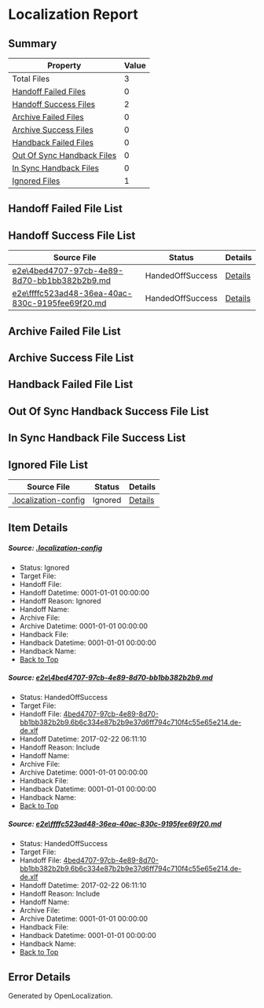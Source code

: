 # <a name='report-top'></a> Localization Report

## Summary
 Property | Value 
 -------- | ----- 
 Total Files | 3
[ Handoff Failed Files ](#handoff-failed-list)| 0
[ Handoff Success Files ](#handoff-success-list)| 2
[ Archive Failed Files ](#archive-failed-list)| 0
[ Archive Success Files ](#archive-success-list)| 0
[ Handback Failed Files ](#handback-failed-list)| 0
[ Out Of Sync Handback Files ](#outofsync-handback-success-list)| 0
[ In Sync Handback Files ](#insync-handback-success-list)| 0
[ Ignored Files ](#ignored-list)| 1

## <a name='handoff-failed-list'></a> Handoff Failed File List

## <a name='handoff-success-list'></a> Handoff Success File List
 Source File | Status | Details 
 ----------- | ------ | ------- 
 [e2e\4bed4707-97cb-4e89-8d70-bb1bb382b2b9.md](https://github.com/OpenLocalizationTestOrg/ol-test4/blob/780f7a01c27787e196757aee25ea10ff0919fc61/e2e/4bed4707-97cb-4e89-8d70-bb1bb382b2b9.md) | HandedOffSuccess | [Details](#f4494c4a86241bb98c66a82d0c5454a44e2be0411)
 [e2e\ffffc523ad48-36ea-40ac-830c-9195fee69f20.md](https://github.com/OpenLocalizationTestOrg/ol-test4/blob/780f7a01c27787e196757aee25ea10ff0919fc61/e2e/ffffc523ad48-36ea-40ac-830c-9195fee69f20.md) | HandedOffSuccess | [Details](#f4494c4a86241bb98c66a82d0c5454a44e2be0412)

## <a name='archive-failed-list'></a> Archive Failed File List

## <a name='archive-success-list'></a> Archive Success File List

## <a name='handback-failed-list'></a> Handback Failed File List

## <a name='outofsync-handback-success-list'></a> Out Of Sync Handback Success File List

## <a name='insync-handback-success-list'></a> In Sync Handback File Success List

## <a name='ignored-list'></a> Ignored File List
 Source File | Status | Details 
 ----------- | ------ | ------- 
 [.localization-config](https://github.com/OpenLocalizationTestOrg/ol-test4/blob/780f7a01c27787e196757aee25ea10ff0919fc61/.localization-config) | Ignored | [Details](#cb0632cf59c1387fc1742bfb9fa3c47f87e2e5c90)

## Item Details
##### <a name='cb0632cf59c1387fc1742bfb9fa3c47f87e2e5c90'></a> Source: [.localization-config](https://github.com/OpenLocalizationTestOrg/ol-test4/blob/780f7a01c27787e196757aee25ea10ff0919fc61/.localization-config)
* Status: Ignored
* Target File: 
* Handoff File: 
* Handoff Datetime: 0001-01-01 00:00:00
* Handoff Reason: Ignored
* Handoff Name: 
* Archive File: 
* Archive Datetime: 0001-01-01 00:00:00
* Handback File: 
* Handback Datetime: 0001-01-01 00:00:00
* Handback Name: 
* [Back to Top](#report-top)

##### <a name='f4494c4a86241bb98c66a82d0c5454a44e2be0411'></a> Source: [e2e\4bed4707-97cb-4e89-8d70-bb1bb382b2b9.md](https://github.com/OpenLocalizationTestOrg/ol-test4/blob/780f7a01c27787e196757aee25ea10ff0919fc61/e2e/4bed4707-97cb-4e89-8d70-bb1bb382b2b9.md)
* Status: HandedOffSuccess
* Target File: 
* Handoff File: [4bed4707-97cb-4e89-8d70-bb1bb382b2b9.6b6c334e87b2b9e37d6ff794c710f4c55e65e214.de-de.xlf](https://github.com/OpenLocalizationTestOrg/ol-test4-handoff/blob/c1a27387b849cfbec6cc07031413b9440ef49cd0/ol-handoff/OpenLocalizationTestOrg/ol-test4-dede/xinjiang/ht/4bed4707-97cb-4e89-8d70-bb1bb382b2b9.6b6c334e87b2b9e37d6ff794c710f4c55e65e214.de-de.xlf)
* Handoff Datetime: 2017-02-22 06:11:10
* Handoff Reason: Include
* Handoff Name: 
* Archive File: 
* Archive Datetime: 0001-01-01 00:00:00
* Handback File: 
* Handback Datetime: 0001-01-01 00:00:00
* Handback Name: 
* [Back to Top](#report-top)

##### <a name='f4494c4a86241bb98c66a82d0c5454a44e2be0412'></a> Source: [e2e\ffffc523ad48-36ea-40ac-830c-9195fee69f20.md](https://github.com/OpenLocalizationTestOrg/ol-test4/blob/780f7a01c27787e196757aee25ea10ff0919fc61/e2e/ffffc523ad48-36ea-40ac-830c-9195fee69f20.md)
* Status: HandedOffSuccess
* Target File: 
* Handoff File: [4bed4707-97cb-4e89-8d70-bb1bb382b2b9.6b6c334e87b2b9e37d6ff794c710f4c55e65e214.de-de.xlf](https://github.com/OpenLocalizationTestOrg/ol-test4-handoff/blob/c1a27387b849cfbec6cc07031413b9440ef49cd0/ol-handoff/OpenLocalizationTestOrg/ol-test4-dede/xinjiang/ht/4bed4707-97cb-4e89-8d70-bb1bb382b2b9.6b6c334e87b2b9e37d6ff794c710f4c55e65e214.de-de.xlf)
* Handoff Datetime: 2017-02-22 06:11:10
* Handoff Reason: Include
* Handoff Name: 
* Archive File: 
* Archive Datetime: 0001-01-01 00:00:00
* Handback File: 
* Handback Datetime: 0001-01-01 00:00:00
* Handback Name: 
* [Back to Top](#report-top)


## Error Details

Generated by OpenLocalization.
